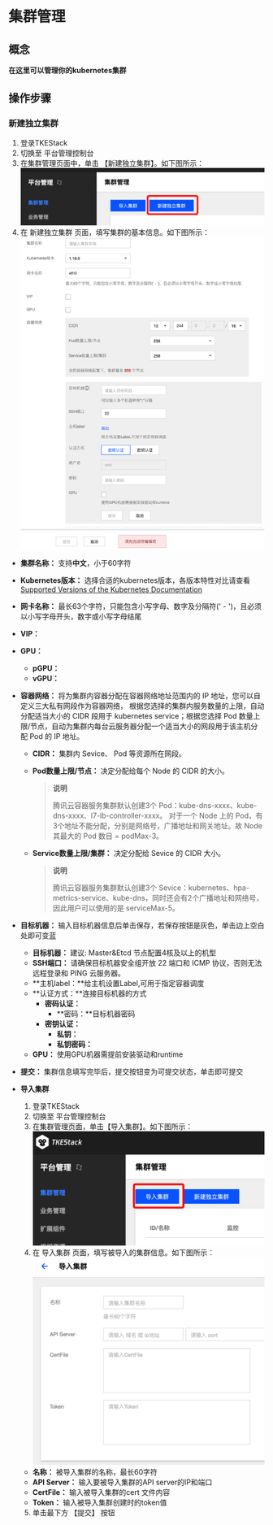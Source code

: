 # 集群管理

## 概念
**在这里可以管理你的kubernetes集群**

## 操作步骤

### 新建独立集群

   1. 登录TKEStack
   2. 切换至 平台管理控制台
   3. 在集群管理页面中，单击 【新建独立集群】。如下图所示：
      ![新建独立集群](images/新建独立集群0.png)
   4. 在 新建独立集群 页面，填写集群的基本信息。如下图所示：
      ![集群基本信息0.png](images/集群基本信息0.png)
   + **集群名称：** 支持**中文**，小于60字符
   + **Kubernetes版本：** 选择合适的kubernetes版本，各版本特性对比请查看 [Supported Versions of the Kubernetes Documentation](https://kubernetes.io/docs/home/supported-doc-versions/)
   
   + **网卡名称：** 最长63个字符，只能包含小写字母、数字及分隔符(' - ')，且必须以小写字母开头，数字或小写字母结尾
   
   + **VIP：** 
   
   +  **GPU：**
      +  **pGPU：**
      +  **vGPU：**
      
   +  **容器网络：** 将为集群内容器分配在容器网络地址范围内的 IP 地址，您可以自定义三大私有网段作为容器网络， 根据您选择的集群内服务数量的上限，自动分配适当大小的 CIDR 段用于 kubernetes service；根据您选择 Pod 数量上限/节点，自动为集群内每台云服务器分配一个适当大小的网段用于该主机分配 Pod 的 IP 地址。
      
      + **CIDR：** 集群内 Sevice、 Pod 等资源所在网段。
      
      + **Pod数量上限/节点：** 决定分配给每个 Node 的 CIDR 的大小。
      
        > **说明**
        >
        > 腾讯云容器服务集群默认创建3个 Pod：kube-dns-xxxx、kube-dns-xxxx、l7-lb-controller-xxxx。
        > 对于一个 Node 上的 Pod，有3个地址不能分配，分别是网络号，广播地址和网关地址。故 Node 其最大的 Pod 数目 = podMax-3。
      
      + **Service数量上限/集群：** 决定分配给 Sevice 的 CIDR 大小。
      
        > **说明**
        >
        > 腾讯云容器服务集群默认创建3个 Sevice：kubernetes、hpa-metrics-service、kube-dns，同时还会有2个广播地址和网络号，因此用户可以使用的是 serviceMax-5。
      
   +  **目标机器：** 输入目标机器信息后单击保存，若保存按钮是灰色，单击边上空白处即可变蓝
      +  **目标机器：** 建议: Master&Etcd 节点配置4核及以上的机型
      +  **SSH端口：** 请确保目标机器安全组开放 22 端口和 ICMP 协议，否则无法远程登录和 PING 云服务器。
      +  **主机label：**给主机设置Label,可用于指定容器调度
      +  **认证方式：**连接目标机器的方式
         +  **密码认证：**
            +  **密码：**目标机器密码
         +  **密钥认证：**
            +  **私钥：**
            +  **私钥密码：**
      +  **GPU：** 使用GPU机器需提前安装驱动和runtime
      
   +  **提交：** 集群信息填写完毕后，提交按钮变为可提交状态，单击即可提交
   
+ **导入集群**
    1. 登录TKEStack
    2. 切换至 平台管理控制台
    3. 在集群管理页面，单击【导入集群】。如下图所示：
    ![导入集群](images/导入集群0.png)
    4. 在 导入集群 页面，填写被导入的集群信息。如下图所示：
    ![导入集群信息](images/导入集群2.png)
    + **名称：** 被导入集群的名称，最长60字符
    + **API Server：** 输入要被导入集群的API server的IP和端口
    + **CertFile：** 输入被导入集群的cert 文件内容
    + **Token：** 输入被导入集群创建时的token值
    5. 单击最下方 【提交】 按钮 
